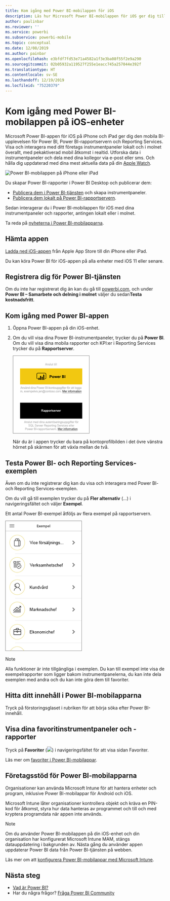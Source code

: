 ```yaml
---
title: Kom igång med Power BI-mobilappen för iOS
description: Läs hur Microsoft Power BI-mobilappen för iOS ger dig tillgång till Power BI i fickan med mobil åtkomst till företagsinformation både lokalt och i molnet.
author: paulinbar
ms.reviewer: ''
ms.service: powerbi
ms.subservice: powerbi-mobile
ms.topic: conceptual
ms.date: 12/08/2019
ms.author: painbar
ms.openlocfilehash: e3bfdf7fd53e71a4582a1f3e3ba08f55f2e9a290
ms.sourcegitcommit: 02b05932a119527f255e1eacc745a257044e392f
ms.translationtype: HT
ms.contentlocale: sv-SE
ms.lasthandoff: 12/19/2019
ms.locfileid: "75220379"
---
```

# <a name="get-started-with-the-power-bi-mobile-app-on-ios-devices"></a>Kom igång med Power BI-mobilappen på iOS-enheter
Microsoft Power BI-appen för iOS på iPhone och iPad ger dig den mobila BI-upplevelsen för Power BI, Power BI-rapportservern och Reporting Services. Visa och interagera med ditt företags instrumentpaneler lokalt och i molnet överallt, med pekaktiverad mobil åtkomst i realtid. Utforska data i instrumentpaneler och dela med dina kollegor via e-post eller sms. Och hålla dig uppdaterad med dina mest aktuella data på din [Apple Watch](mobile-apple-watch.md).  

![Power BI-mobilappen på iPhone eller iPad](./media/mobile-iphone-app-get-started/pbi_ipad_iphonedevices.png)

Du skapar Power BI-rapporter i Power BI Desktop och publicerar dem:

* [Publicera dem i Power BI-tjänsten](../../service-get-started.md) och skapa instrumentpaneler.
* [Publicera dem lokalt på Power BI-rapportservern](../../report-server/quickstart-create-powerbi-report.md).

Sedan interagerar du i Power BI-mobilappen för iOS med dina instrumentpaneler och rapporter, antingen lokalt eller i molnet.

Ta reda på [nyheterna i Power BI-mobilapparna](mobile-whats-new-in-the-mobile-apps.md).

## <a name="download-the-app"></a>Hämta appen
[Ladda ned iOS-appen](https://go.microsoft.com/fwlink/?LinkId=522062 "Ladda ned iOS-appen") från Apple App Store till din iPhone eller iPad.

Du kan köra Power BI för iOS-appen på alla enheter med iOS 11 eller senare. 

## <a name="sign-up-for-the-power-bi-service"></a>Registrera dig för Power BI-tjänsten
Om du inte har registrerat dig än kan du gå till [powerbi.com](https://powerbi.microsoft.com/get-started/), och under **Power BI – Samarbete och delning i molnet** väljer du sedan**Testa kostnadsfritt**.


## <a name="get-started-with-the-power-bi-app"></a>Kom igång med Power BI-appen
1. Öppna Power BI-appen på din iOS-enhet.
2. Om du vill visa dina Power BI-instrumentpaneler, trycker du på **Power BI**.  
   Om du vill visa dina mobila rapporter och KPI:er i Reporting Services trycker du på **Rapportserver**.
   
   ![Logga in på Power BI-mobilappen](./media/mobile-iphone-app-get-started/power-bi-connect-to-login.png)
   
   När du är i appen trycker du bara på kontoprofilbilden i det övre vänstra hörnet på skärmen för att växla mellan de två. 

## <a name="try-the-power-bi-and-reporting-services-samples"></a>Testa Power BI- och Reporting Services-exemplen
Även om du inte registrerar dig kan du visa och interagera med Power BI- och Reporting Services-exemplen.

Om du vill gå till exemplen trycker du på **Fler alternativ** (...) i navigeringsfältet och väljer **Exempel**.

Ett antal Power BI-exempel åtföljs av flera exempel på rapportservern.

   ![Mobila exempel för Power BI](./media/mobile-iphone-app-get-started/power-bi-iphone-powerbi-samples.png)
   
   > [!NOTE]
   > Alla funktioner är inte tillgängliga i exemplen. Du kan till exempel inte visa de exempelrapporter som ligger bakom instrumentpanelerna, du kan inte dela exemplen med andra och du kan inte göra dem till favoriter. 
   > 
   >

## <a name="find-your-content-in-the-power-bi-mobile-apps"></a>Hitta ditt innehåll i Power BI-mobilapparna

Tryck på förstoringsglaset i rubriken för att börja söka efter Power BI-innehåll.

## <a name="view-your-favorite-dashboards-and-reports"></a>Visa dina favoritinstrumentpaneler och -rapporter
Tryck på **Favoriter** (![](./media/mobile-iphone-app-get-started/power-bi-mobile-apps-home-favorites-icon.png)) i navigeringsfältet för att visa sidan Favoriter. 

Läs mer om [favoriter i Power BI-mobilappar](mobile-apps-favorites.md).

## <a name="enterprise-support-for-the-power-bi-mobile-apps"></a>Företagsstöd för Power BI-mobilapparna
Organisationer kan använda Microsoft Intune för att hantera enheter och program, inklusive Power BI-mobilappar för Android och iOS.

Microsoft Intune låter organisationer kontrollera objekt och kräva en PIN-kod för åtkomst, styra hur data hanteras av programmet och till och med kryptera programdata när appen inte används.

> [!NOTE]
> Om du använder Power BI-mobilappen på din iOS-enhet och din organisation har konfigurerat Microsoft Intune MAM, stängs datauppdatering i bakgrunden av. Nästa gång du använder appen uppdaterar Power BI data från Power BI-tjänsten på webben.
> 

Läs mer om att [konfigurera Power BI-mobilappar med Microsoft Intune](../../service-admin-mobile-intune.md). 

## <a name="next-steps"></a>Nästa steg

* [Vad är Power BI?](../../fundamentals/power-bi-overview.md)
* Har du några frågor? [Fråga Power BI Community](https://community.powerbi.com/)


